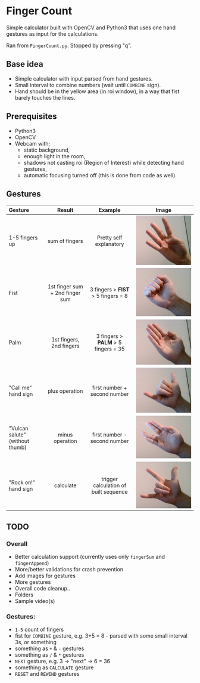 # Finger Count

Simple calculator built with OpenCV and Python3 that uses one hand gestures as input for the calculations.

Ran from `FingerCount.py`. Stopped by pressing "q".


## Base idea
* Simple calculator with input parsed from hand gestures.
* Small interval to combine numbers (wait until `COMBINE` sign).
* Hand should be in the yellow area (in roi window), in a way that fist barely touches the lines.


## Prerequisites
* Python3
* OpenCV
* Webcam with;
  * static background,
  * enough light in the room,
  * shadows not casting roi (Region of Interest) while detecting hand gestures,
  * automatic focusing turned off (this is done from code as well).

## Gestures

| Gesture        | Result        | Example  | Image  |
| :------------- |:-------------:| :-----:| :-----:|
| 1-5 fingers up | sum of fingers | Pretty self explanatory | ![](Samples/fingers.jpg "Fingers")
| Fist     | 1st finger sum + 2nd finger sum     |  3 fingers > **FIST** > 5 fingers = 8 | ![](Samples/fist.jpg "Fist") |
| Palm | 1st fingers, 2nd fingers      |    3 fingers > **PALM** > 5 fingers = 35 | ![](Samples/palm.jpg "Palm") |
| "Call me" hand sign |  plus operation     |   first number + second number | ![](Samples/call_me.jpg "Call me") |
| "Vulcan salute" (without thumb) |  minus operation     |   first number - second number | ![](Samples/vulcan_salute.jpg "Vulcan salute") |
| "Rock on!" hand sign |  calculate     |   trigger calculation of built sequence | ![](Samples/rock_on.jpg "Rock on!") |


## TODO
### Overall
* Better calculation support (currently uses only `fingerSum` and `fingerAppend`)
* More/better validations for crash prevention
* Add images for gestures
* More gestures
* Overall code cleanup..
* Folders
* Sample video(s)

### Gestures:
* `1-5` count of fingers
* fist for `COMBINE` gesture, e.g. 3+5 = 8 - parsed with some small interval 3s, or something
* something as `+` & `-` gestures
* something as `/` & `*` gestures
* `NEXT` gesture, e.g. 3 -> "next" -> 6 = 36
* something as `CALCULATE` gesture
* `RESET` and `REWIND` gestures